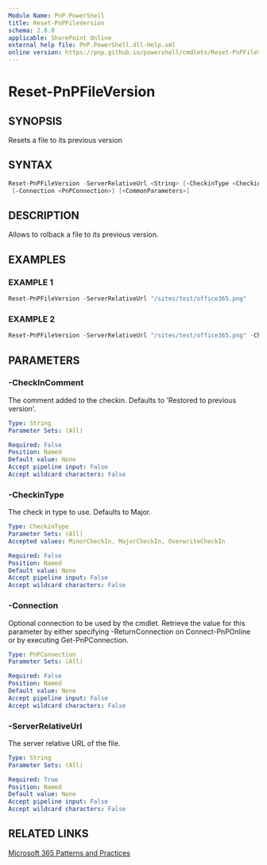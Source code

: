 ```yaml
---
Module Name: PnP.PowerShell
title: Reset-PnPFileVersion
schema: 2.0.0
applicable: SharePoint Online
external help file: PnP.PowerShell.dll-Help.xml
online version: https://pnp.github.io/powershell/cmdlets/Reset-PnPFileVersion.html
---
```

 
# Reset-PnPFileVersion

## SYNOPSIS
Resets a file to its previous version

## SYNTAX

```powershell
Reset-PnPFileVersion -ServerRelativeUrl <String> [-CheckinType <CheckinType>] [-CheckInComment <String>]
 [-Connection <PnPConnection>] [<CommonParameters>]
```

## DESCRIPTION

Allows to rolback a file to its previous version.

## EXAMPLES

### EXAMPLE 1
```powershell
Reset-PnPFileVersion -ServerRelativeUrl "/sites/test/office365.png"
```

### EXAMPLE 2
```powershell
Reset-PnPFileVersion -ServerRelativeUrl "/sites/test/office365.png" -CheckinType MajorCheckin -Comment "Restored to previous version"
```

## PARAMETERS

### -CheckInComment
The comment added to the checkin. Defaults to 'Restored to previous version'.

```yaml
Type: String
Parameter Sets: (All)

Required: False
Position: Named
Default value: None
Accept pipeline input: False
Accept wildcard characters: False
```

### -CheckinType
The check in type to use. Defaults to Major.

```yaml
Type: CheckinType
Parameter Sets: (All)
Accepted values: MinorCheckIn, MajorCheckIn, OverwriteCheckIn

Required: False
Position: Named
Default value: None
Accept pipeline input: False
Accept wildcard characters: False
```

### -Connection
Optional connection to be used by the cmdlet. Retrieve the value for this parameter by either specifying -ReturnConnection on Connect-PnPOnline or by executing Get-PnPConnection.

```yaml
Type: PnPConnection
Parameter Sets: (All)

Required: False
Position: Named
Default value: None
Accept pipeline input: False
Accept wildcard characters: False
```

### -ServerRelativeUrl
The server relative URL of the file.

```yaml
Type: String
Parameter Sets: (All)

Required: True
Position: Named
Default value: None
Accept pipeline input: False
Accept wildcard characters: False
```



## RELATED LINKS

[Microsoft 365 Patterns and Practices](https://aka.ms/m365pnp)

